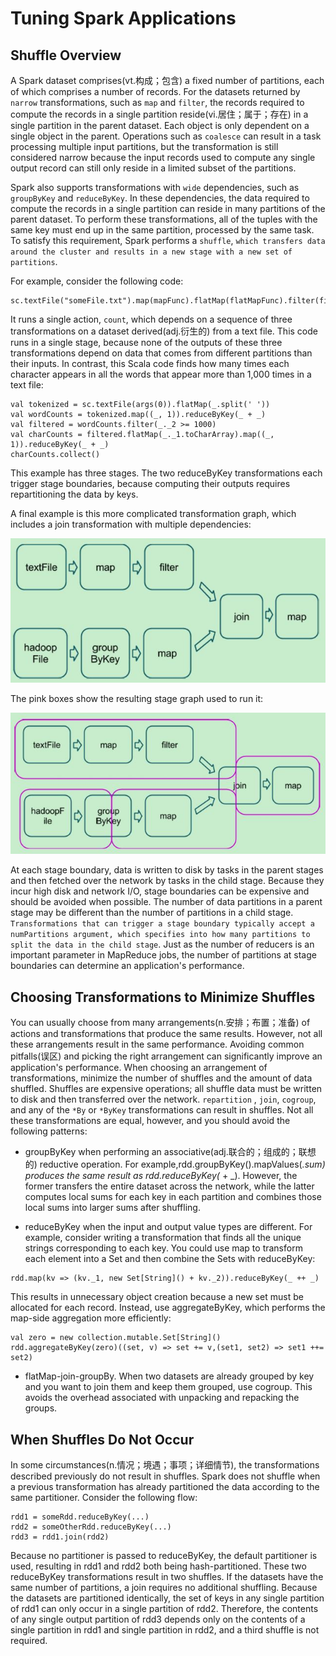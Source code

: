 # Tuning Spark Applications
## Shuffle Overview
A Spark dataset comprises(vt.构成；包含) a fixed number of partitions, each of which comprises a number of records. For the datasets
returned by `narrow` transformations, such as `map` and `filter`, the records required to compute the records in a single
partition reside(vi.居住；属于；存在) in a single partition in the parent dataset. Each object is only dependent on a single object in the parent.
Operations such as `coalesce` can result in a task processing multiple input partitions, but the transformation is still
considered narrow because the input records used to compute any single output record can still only reside in a limited
subset of the partitions.

Spark also supports transformations with `wide` dependencies, such as `groupByKey` and `reduceByKey`. In these
dependencies, the data required to compute the records in a single partition can reside in many partitions of the parent
dataset. To perform these transformations, all of the tuples with the same key must end up in the same partition,
processed by the same task. To satisfy this requirement, Spark performs a `shuffle`, `which transfers data around the
cluster and results in a new stage with a new set of partitions`.

For example, consider the following code:
```
sc.textFile("someFile.txt").map(mapFunc).flatMap(flatMapFunc).filter(filterFunc).count()
```
It runs a single action, `count`, which depends on a sequence of three transformations on a dataset derived(adj.衍生的) from a text
file. This code runs in a single stage, because none of the outputs of these three transformations depend on data that
comes from different partitions than their inputs.
In contrast, this Scala code finds how many times each character appears in all the words that appear more than 1,000
times in a text file:
```
val tokenized = sc.textFile(args(0)).flatMap(_.split(' '))
val wordCounts = tokenized.map((_, 1)).reduceByKey(_ + _)
val filtered = wordCounts.filter(_._2 >= 1000)
val charCounts = filtered.flatMap(_._1.toCharArray).map((_, 1)).reduceByKey(_ + _)
charCounts.collect()
```
This example has three stages. The two reduceByKey transformations each trigger stage boundaries, because computing
their outputs requires repartitioning the data by keys.

A final example is this more complicated transformation graph, which includes a join transformation with multiple
dependencies:

![](images/join.JPG)

The pink boxes show the resulting stage graph used to run it:

![](images/join1.JPG)

At each stage boundary, data is written to disk by tasks in the parent stages and then fetched over the network by
tasks in the child stage. Because they incur high disk and network I/O, stage boundaries can be expensive and should
be avoided when possible. The number of data partitions in a parent stage may be different than the number of
partitions in a child stage. `Transformations that can trigger a stage boundary typically accept a numPartitions
argument, which specifies into how many partitions to split the data in the child stage`. Just as the number of reducers
is an important parameter in MapReduce jobs, the number of partitions at stage boundaries can determine an
application's performance.

## Choosing Transformations to Minimize Shuffles
You can usually choose from many arrangements(n.安排；布置；准备) of actions and transformations that produce the same results.
However, not all these arrangements result in the same performance. Avoiding common pitfalls(误区) and picking the right
arrangement can significantly improve an application's performance.
When choosing an arrangement of transformations, minimize the number of shuffles and the amount of data shuffled.
Shuffles are expensive operations; all shuffle data must be written to disk and then transferred over the network.
`repartition` , `join`, `cogroup`, and any of the `*By` or `*ByKey` transformations can result in shuffles. Not all these
transformations are equal, however, and you should avoid the following patterns:
* groupByKey when performing an associative(adj.联合的；组成的；联想的) reductive operation. For example,rdd.groupByKey().mapValues(_.sum) produces the same result as rdd.reduceByKey(_ + _). However,
the former transfers the entire dataset across the network, while the latter computes local sums for each key in
each partition and combines those local sums into larger sums after shuffling.

* reduceByKey when the input and output value types are different. For example, consider writing a transformation
that finds all the unique strings corresponding to each key. You could use map to transform each element into a
Set and then combine the Sets with reduceByKey:

```
rdd.map(kv => (kv._1, new Set[String]() + kv._2)).reduceByKey(_ ++ _)
```
This results in unnecessary object creation because a new set must be allocated for each record.
Instead, use aggregateByKey, which performs the map-side aggregation more efficiently:

```
val zero = new collection.mutable.Set[String]()
rdd.aggregateByKey(zero)((set, v) => set += v,(set1, set2) => set1 ++= set2)
```
* flatMap-join-groupBy. When two datasets are already grouped by key and you want to join them and keep
them grouped, use cogroup. This avoids the overhead associated with unpacking and repacking the groups.

## When Shuffles Do Not Occur

In some circumstances(n.情况；境遇；事项；详细情节), the transformations described previously do not result in shuffles. Spark does not shuffle when
a previous transformation has already partitioned the data according to the same partitioner. Consider the following
flow:

```
rdd1 = someRdd.reduceByKey(...)
rdd2 = someOtherRdd.reduceByKey(...)
rdd3 = rdd1.join(rdd2)
```

Because no partitioner is passed to reduceByKey, the default partitioner is used, resulting in rdd1 and rdd2 both
being hash-partitioned. These two reduceByKey transformations result in two shuffles. If the datasets have the same
number of partitions, a join requires no additional shuffling. Because the datasets are partitioned identically, the set
of keys in any single partition of rdd1 can only occur in a single partition of rdd2. Therefore, the contents of any single
output partition of rdd3 depends only on the contents of a single partition in rdd1 and single partition in rdd2, and
a third shuffle is not required.
